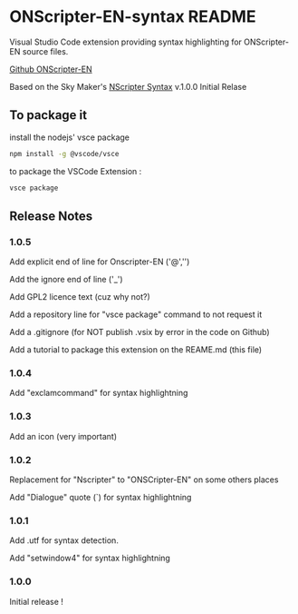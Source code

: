# ONScripter-EN-syntax README

Visual Studio Code extension providing syntax highlighting for ONScripter-EN source files.

[Github ONScripter-EN](https://github.com/Galladite27/ONScripter-EN/releases/latest)


Based on the Sky Maker's [NScripter Syntax](https://marketplace.visualstudio.com/items?itemName=SkyMaker.nscripter-syntax) v.1.0.0 Initial Relase

## To package it

install the nodejs' vsce package

```bash
npm install -g @vscode/vsce
```

to package the VSCode Extension :

```bash
vsce package
```

## Release Notes

### 1.0.5

Add explicit end of line for Onscripter-EN ('@','\')

Add the ignore end of line ('_')

Add GPL2 licence text (cuz why not?)

Add a repository line for "vsce package" command to not request it

Add a .gitignore (for NOT publish .vsix by error in the code on Github)

Add a tutorial to package this extension on the REAME.md (this file)

### 1.0.4

Add "exclamcommand" for syntax highlightning

### 1.0.3

Add an icon (very important)

### 1.0.2

Replacement for "Nscripter" to "ONSCripter-EN" on some others places

Add "Dialogue" quote (`) for syntax highlightning

### 1.0.1

Add .utf for syntax detection.

Add "setwindow4" for syntax highlightning

### 1.0.0

Initial release !
